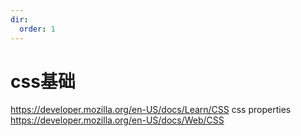 ```yaml
---
dir: 
  order: 1
---
```

# css基础

<https://developer.mozilla.org/en-US/docs/Learn/CSS>
css properties <https://developer.mozilla.org/en-US/docs/Web/CSS>
